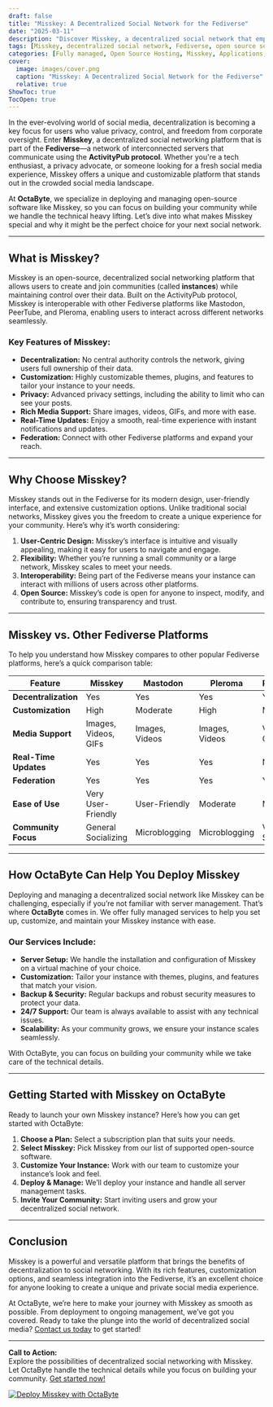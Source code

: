 ```yaml
---
draft: false
title: "Misskey: A Decentralized Social Network for the Fediverse"
date: "2025-03-11"
description: "Discover Misskey, a decentralized social network that empowers users with privacy, customization, and seamless integration into the Fediverse. Learn how OctaByte can help you deploy and manage Misskey effortlessly."
tags: [Misskey, decentralized social network, Fediverse, open source social media, Misskey deployment, managed hosting, OctaByte, Mastodon alternative, ActivityPub, self-hosted social network]
categories: [Fully managed, Open Source Hosting, Misskey, Applications, Fediverse]
cover:
  image: images/cover.png
  caption: "Misskey: A Decentralized Social Network for the Fediverse"
  relative: true
ShowToc: true
TocOpen: true
---
```



In the ever-evolving world of social media, decentralization is becoming a key focus for users who value privacy, control, and freedom from corporate oversight. Enter **Misskey**, a decentralized social networking platform that is part of the **Fediverse**—a network of interconnected servers that communicate using the **ActivityPub protocol**. Whether you're a tech enthusiast, a privacy advocate, or someone looking for a fresh social media experience, Misskey offers a unique and customizable platform that stands out in the crowded social media landscape.

At **OctaByte**, we specialize in deploying and managing open-source software like Misskey, so you can focus on building your community while we handle the technical heavy lifting. Let’s dive into what makes Misskey special and why it might be the perfect choice for your next social network.

---

## What is Misskey?

Misskey is an open-source, decentralized social networking platform that allows users to create and join communities (called **instances**) while maintaining control over their data. Built on the ActivityPub protocol, Misskey is interoperable with other Fediverse platforms like Mastodon, PeerTube, and Pleroma, enabling users to interact across different networks seamlessly.

### Key Features of Misskey:
- **Decentralization:** No central authority controls the network, giving users full ownership of their data.
- **Customization:** Highly customizable themes, plugins, and features to tailor your instance to your needs.
- **Privacy:** Advanced privacy settings, including the ability to limit who can see your posts.
- **Rich Media Support:** Share images, videos, GIFs, and more with ease.
- **Real-Time Updates:** Enjoy a smooth, real-time experience with instant notifications and updates.
- **Federation:** Connect with other Fediverse platforms and expand your reach.

---

## Why Choose Misskey?

Misskey stands out in the Fediverse for its modern design, user-friendly interface, and extensive customization options. Unlike traditional social networks, Misskey gives you the freedom to create a unique experience for your community. Here’s why it’s worth considering:

1. **User-Centric Design:** Misskey’s interface is intuitive and visually appealing, making it easy for users to navigate and engage.
2. **Flexibility:** Whether you’re running a small community or a large network, Misskey scales to meet your needs.
3. **Interoperability:** Being part of the Fediverse means your instance can interact with millions of users across other platforms.
4. **Open Source:** Misskey’s code is open for anyone to inspect, modify, and contribute to, ensuring transparency and trust.

---

## Misskey vs. Other Fediverse Platforms

To help you understand how Misskey compares to other popular Fediverse platforms, here’s a quick comparison table:

| Feature                | Misskey               | Mastodon              | Pleroma               | PeerTube              |
|------------------------|-----------------------|-----------------------|-----------------------|-----------------------|
| **Decentralization**   | Yes                   | Yes                   | Yes                   | Yes                   |
| **Customization**      | High                  | Moderate              | High                  | Moderate              |
| **Media Support**      | Images, Videos, GIFs  | Images, Videos        | Images, Videos        | Videos Only           |
| **Real-Time Updates**  | Yes                   | Yes                   | Yes                   | No                    |
| **Federation**         | Yes                   | Yes                   | Yes                   | Yes                   |
| **Ease of Use**        | Very User-Friendly    | User-Friendly         | Moderate              | Moderate              |
| **Community Focus**    | General Socializing   | Microblogging         | Microblogging         | Video Sharing         |

---

## How OctaByte Can Help You Deploy Misskey

Deploying and managing a decentralized social network like Misskey can be challenging, especially if you’re not familiar with server management. That’s where **OctaByte** comes in. We offer fully managed services to help you set up, customize, and maintain your Misskey instance with ease.

### Our Services Include:
- **Server Setup:** We handle the installation and configuration of Misskey on a virtual machine of your choice.
- **Customization:** Tailor your instance with themes, plugins, and features that match your vision.
- **Backup & Security:** Regular backups and robust security measures to protect your data.
- **24/7 Support:** Our team is always available to assist with any technical issues.
- **Scalability:** As your community grows, we ensure your instance scales seamlessly.

With OctaByte, you can focus on building your community while we take care of the technical details.

---

## Getting Started with Misskey on OctaByte

Ready to launch your own Misskey instance? Here’s how you can get started with OctaByte:

1. **Choose a Plan:** Select a subscription plan that suits your needs.
2. **Select Misskey:** Pick Misskey from our list of supported open-source software.
3. **Customize Your Instance:** Work with our team to customize your instance’s look and feel.
4. **Deploy & Manage:** We’ll deploy your instance and handle all server management tasks.
5. **Invite Your Community:** Start inviting users and grow your decentralized social network.

---

## Conclusion

Misskey is a powerful and versatile platform that brings the benefits of decentralization to social networking. With its rich features, customization options, and seamless integration into the Fediverse, it’s an excellent choice for anyone looking to create a unique and private social media experience.

At OctaByte, we’re here to make your journey with Misskey as smooth as possible. From deployment to ongoing management, we’ve got you covered. Ready to take the plunge into the world of decentralized social media? [Contact us today](https://octabyte.io) to get started!

---

**Call to Action:**  
Explore the possibilities of decentralized social networking with Misskey. Let OctaByte handle the technical details while you focus on building your community. [Get started now!](https://octabyte.io)

[![Deploy Misskey with OctaByte](/images/deploy-on-octabyte.png)](https://octabyte.io/fully-managed-open-source-services/applications/fediverse/misskey)
